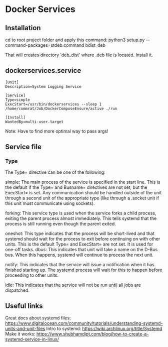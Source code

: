 # Docker Services

## Installation
cd to root project folder and apply this command:
    python3 setup.py --command-packages=stdeb.command bdist_deb

That will creates directory 'deb_dist' where .deb file is located.
Install it.

## dockerservices.service
    [Unit]
    Description=System Logging Service

    [Service]
    Type=simple
    ExecStart=/usr/bin/dockerservices --sleep 1 /home/commrat/Job/DockerComposeEnsure/active ./run

    [Install]
    WantedBy=multi-user.target

Note: Have to find more optimal way to pass args!

## Service file
### Type
The Type= directive can be one of the following:

simple: The main process of the service is specified in the start line. This is the default if the Type= and Busname= directives are not set, but the ExecStart= is set. Any communication should be handled outside of the unit through a second unit of the appropriate type (like through a .socket unit if this unit must communicate using sockets).

forking: This service type is used when the service forks a child process, exiting the parent process almost immediately. This tells systemd that the process is still running even though the parent exited.

oneshot: This type indicates that the process will be short-lived and that systemd should wait for the process to exit before continuing on with other units. This is the default Type= and ExecStart= are not set. It is used for one-off tasks.
dbus: This indicates that unit will take a name on the D-Bus bus. When this happens, systemd will continue to process the next unit.

notify: This indicates that the service will issue a notification when it has finished starting up. The systemd process will wait for this to happen before proceeding to other units.

idle: This indicates that the service will not be run until all jobs are dispatched.

## Useful links
Great docs about systemd files: https://www.digitalocean.com/community/tutorials/understanding-systemd-units-and-unit-files
Intro to systemd: https://wiki.archlinux.org/title/Systemd
Make it works: https://www.shubhamdipt.com/blog/how-to-create-a-systemd-service-in-linux/
